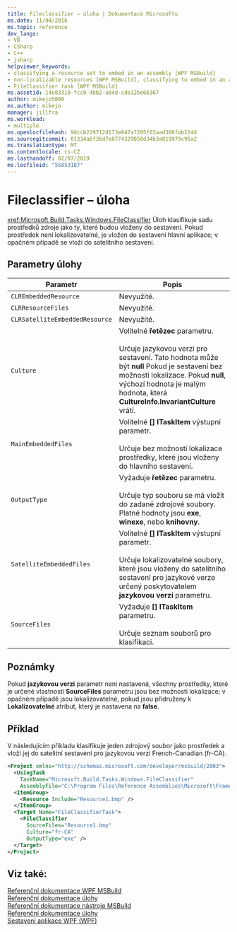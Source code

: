 ```yaml
---
title: Fileclassifier – úloha | Dokumentace Microsoftu
ms.date: 11/04/2016
ms.topic: reference
dev_langs:
- VB
- CSharp
- C++
- jsharp
helpviewer_keywords:
- classifying a resource set to embed in an assembly [WPF MSBuild]
- non-localizable resources [WPF MSBuild], classifying to embed in an assembly
- FileClassifier task [WPF MSBuild]
ms.assetid: 14e03310-fcc0-4bb2-a84d-cda12be66367
author: mikejo5000
ms.author: mikejo
manager: jillfra
ms.workload:
- multiple
ms.openlocfilehash: 9dccb229712d173e847a7205f03aad308fab224d
ms.sourcegitcommit: 01334abf36d7e0774329050d34b3a819979c95a2
ms.translationtype: MT
ms.contentlocale: cs-CZ
ms.lasthandoff: 02/07/2019
ms.locfileid: "55853187"
---
```

# <a name="fileclassifier-task"></a>Fileclassifier – úloha
<xref:Microsoft.Build.Tasks.Windows.FileClassifier> Úloh klasifikuje sadu prostředků zdroje jako ty, které budou vloženy do sestavení. Pokud prostředek není lokalizovatelné, je vložen do sestavení hlavní aplikace; v opačném případě se vloží do satelitního sestavení.

## <a name="task-parameters"></a>Parametry úlohy

|Parametr|Popis|
|---------------|-----------------|
|`CLREmbeddedResource`|Nevyužité.|
|`CLRResourceFiles`|Nevyužité.|
|`CLRSatelliteEmbeddedResource`|Nevyužité.|
|`Culture`|Volitelné **řetězec** parametru.<br /><br /> Určuje jazykovou verzi pro sestavení. Tato hodnota může být **null** Pokud je sestavení bez možnosti lokalizace. Pokud **null**, výchozí hodnota je malým hodnota, která **CultureInfo.InvariantCulture** vrátí.|
|`MainEmbeddedFiles`|Volitelné **[] ITaskItem** výstupní parametr.<br /><br /> Určuje bez možnosti lokalizace prostředky, které jsou vloženy do hlavního sestavení.|
|`OutputType`|Vyžaduje **řetězec** parametru.<br /><br /> Určuje typ souboru se má vložit do zadané zdrojové soubory. Platné hodnoty jsou **exe**, **winexe**, nebo **knihovny**.|
|`SatelliteEmbeddedFiles`|Volitelné **[] ITaskItem** výstupní parametr.<br /><br /> Určuje lokalizovatelné soubory, které jsou vloženy do satelitního sestavení pro jazykové verze určený poskytovatelem **jazykovou verzi** parametru.|
|`SourceFiles`|Vyžaduje **[] ITaskItem** parametru.<br /><br /> Určuje seznam souborů pro klasifikaci.|

## <a name="remarks"></a>Poznámky
Pokud **jazykovou verzi** parametr není nastavená, všechny prostředky, které je určené vlastností **SourceFiles** parametru jsou bez možnosti lokalizace; v opačném případě jsou lokalizovatelné, pokud jsou přidruženy k  **Lokalizovatelné** atribut, který je nastavena na **false**.

## <a name="example"></a>Příklad
V následujícím příkladu klasifikuje jeden zdrojový soubor jako prostředek a vloží jej do satelitní sestavení pro jazykovou verzi French-Canadian (fr-CA).

```xml
<Project xmlns="http://schemas.microsoft.com/developer/msbuild/2003">
  <UsingTask
    TaskName="Microsoft.Build.Tasks.Windows.FileClassifier"
    AssemblyFile="C:\Program Files\Reference Assemblies\Microsoft\Framework\v3.0\PresentationBuildTasks.dll" />
  <ItemGroup>
    <Resource Include="Resource1.bmp" />
  </ItemGroup>
  <Target Name="FileClassifierTask">
    <FileClassifier
      SourceFiles="Resource1.bmp"
      Culture="fr-CA"
      OutputType="exe" />
  </Target>
</Project>
```

## <a name="see-also"></a>Viz také:
[Referenční dokumentace WPF MSBuild](../msbuild/wpf-msbuild-reference.md)  
[Referenční dokumentace úlohy](../msbuild/wpf-msbuild-task-reference.md)  
[Referenční dokumentace nástroje MSBuild](../msbuild/msbuild-reference.md)  
[Referenční dokumentace úlohy](../msbuild/msbuild-task-reference.md)  
[Sestavení aplikace WPF (WPF)](/dotnet/framework/wpf/app-development/building-a-wpf-application-wpf)

